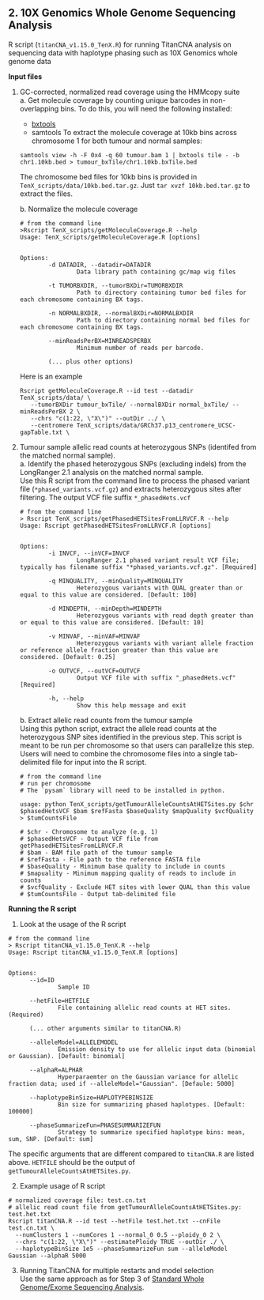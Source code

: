 ## 2. 10X Genomics Whole Genome Sequencing Analysis
R script (`titanCNA_v1.15.0_TenX.R`) for running TitanCNA analysis on sequencing data with haplotype phasing such as 10X Genomics whole genome data

**Input files**  
1. GC-corrected, normalized read coverage using the HMMcopy suite  
  a. Get molecule coverage by counting unique barcodes in non-overlapping bins.  To do this, you will need the following installed:
    * [bxtools](https://github.com/walaj/bxtools#tile)
    * samtools
    To extract the molecule coverage at 10kb bins across chromosome 1 for both tumour and normal samples:  
    ```
    samtools view -h -F 0x4 -q 60 tumour.bam 1 | bxtools tile - -b chr1.10kb.bed > tumour_bxTile/chr1.10kb.bxTile.bed  
    ```
      The chromosome bed files for 10kb bins is provided in `TenX_scripts/data/10kb.bed.tar.gz`. Just `tar xvzf 10kb.bed.tar.gz` to extract the files.  
      
    b. Normalize the molecule coverage  
    
    ```
    # from the command line
    >Rscript TenX_scripts/getMoleculeCoverage.R --help
    Usage: TenX_scripts/getMoleculeCoverage.R [options]


    Options:
            -d DATADIR, --datadir=DATADIR
                    Data library path containing gc/map wig files

            -t TUMORBXDIR, --tumorBXDir=TUMORBXDIR
                    Path to directory containing tumor bed files for each chromosome containing BX tags.

            -n NORMALBXDIR, --normalBXDir=NORMALBXDIR
                    Path to directory containing normal bed files for each chromosome containing BX tags.

            --minReadsPerBX=MINREADSPERBX
                    Minimum number of reads per barcode.

            (... plus other options)  

    ```
    Here is an example  
    
     ```
     Rscript getMoleculeCoverage.R --id test --datadir TenX_scripts/data/ \
        --tumorBXDir tumour_bxTile/ --normalBXDir normal_bxTile/ --minReadsPerBX 2 \
        --chrs "c(1:22, \"X\")" --outDir ../ \
        --centromere TenX_scripts/data/GRCh37.p13_centromere_UCSC-gapTable.txt \
     ```
        
  
2. Tumour sample allelic read counts at heterozygous SNPs (identifed from the matched normal sample).  
  a. Identify the phased heterozygous SNPs (excluding indels) from the LongRanger 2.1 analysis on the matched normal sample.  
    Use this R script from the command line to process the phased variant file (`*phased_variants.vcf.gz`) and extracts heterozygous sites after filtering.  The output VCF file suffix `*_phasedHets.vcf`
      
    ```
    # from the command line
    > Rscript TenX_scripts/getPhasedHETSitesFromLLRVCF.R --help
    Usage: Rscript getPhasedHETSitesFromLLRVCF.R [options]


    Options:
            -i INVCF, --inVCF=INVCF
                    LongRanger 2.1 phased variant result VCF file; typically has filename suffix "*phased_variants.vcf.gz". [Required]

            -q MINQUALITY, --minQuality=MINQUALITY
                    Heterozygous variants with QUAL greater than or equal to this value are considered. [Default: 100]

            -d MINDEPTH, --minDepth=MINDEPTH
                    Heterozygous variants with read depth greater than or equal to this value are considered. [Default: 10]

            -v MINVAF, --minVAF=MINVAF
                    Heterozygous variants with variant allele fraction or reference allele fraction greater than this value are considered. [Default: 0.25]

            -o OUTVCF, --outVCF=OUTVCF
                    Output VCF file with suffix "_phasedHets.vcf" [Required]

            -h, --help
                    Show this help message and exit
    ```  
    b. Extract allelic read counts from the tumour sample  
      Using this python script, extract the allele read counts at the heterozygous SNP sites identified in the previous step.  This script is meant to be run per chromosome so that users can parallelize this step.  Users will need to combine the chromosome files into a single tab-delimited file for input into the R script.  
 
    ```
    # from the command line
    # run per chromosome
    # The `pysam` library will need to be installed in python.

    usage: python TenX_scripts/getTumourAlleleCountsAtHETSites.py $chr $phasedHetsVCF $bam $refFasta $baseQuality $mapQuality $vcfQuality > $tumCountsFile

    # $chr - Chromosome to analyze (e.g. 1)
    # $phasedHetsVCF - Output VCF file from getPhasedHETSitesFromLLRVCF.R
    # $bam - BAM file path of the tumour sample
    # $refFasta - File path to the reference FASTA file
    # $baseQuality - Minimum base quality to include in counts
    # $mapuality - Minimum mapping quality of reads to include in counts
    # $vcfQuality - Exclude HET sites with lower QUAL than this value
    # $tumCountsFile - Output tab-delimited file 
    ```  
      
**Running the R script**  
1. Look at the usage of the R script  

  ```
  # from the command line
  > Rscript titanCNA_v1.15.0_TenX.R --help
  Usage: Rscript titanCNA_v1.15.0_TenX.R [options]


  Options:
        --id=ID
                Sample ID

        --hetFile=HETFILE
                File containing allelic read counts at HET sites. (Required)
        
        (... other arguments similar to titanCNA.R)
        
        --alleleModel=ALLELEMODEL
                Emission density to use for allelic input data (binomial or Gaussian). [Default: binomial]
                
        --alphaR=ALPHAR
                Hyperparaemter on the Gaussian variance for allelic fraction data; used if --alleleModel="Gaussian". [Defaule: 5000]
        
        --haplotypeBinSize=HAPLOTYPEBINSIZE
                Bin size for summarizing phased haplotypes. [Default: 100000]

        --phaseSummarizeFun=PHASESUMMARIZEFUN
                Strategy to summarize specified haplotype bins: mean, sum, SNP. [Default: sum]
  ```
  The specific arguments that are different compared to `titanCNA.R` are listed above.  `HETFILE` should be the output of `getTumourAlleleCountsAtHETSites.py`. 
  
2. Example usage of R script  

  ```
  # normalized coverage file: test.cn.txt
  # allelic read count file from getTumourAlleleCountsAtHETSites.py: test.het.txt
  Rscript titanCNA.R --id test --hetFile test.het.txt --cnFile test.cn.txt \
    --numClusters 1 --numCores 1 --normal_0 0.5 --ploidy_0 2 \
    --chrs "c(1:22, \"X\")" --estimatePloidy TRUE --outDir ./ \
    --haplotypeBinSize 1e5 --phaseSummarizeFun sum --alleleModel Gaussian --alphaR 5000
  ```
3. Running TitanCNA for multiple restarts and model selection  
  Use the same approach as for Step 3 of [Standard Whole Genome/Exome Sequencing Analysis](#wgs).
